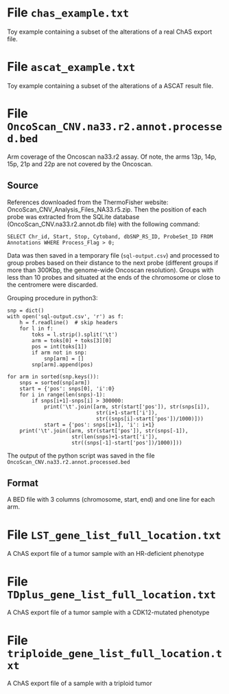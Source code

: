 # File `chas_example.txt`
Toy example containing a subset of the alterations of a real ChAS export file.

# File `ascat_example.txt`
Toy example containing a subset of the alterations of a ASCAT result file.

# File `OncoScan_CNV.na33.r2.annot.processed.bed`
Arm coverage of the Oncoscan na33.r2 assay. Of note, the arms 13p, 14p, 15p,
21p and 22p are not covered by the Oncoscan.

## Source
References downloaded from the ThermoFisher website:
OncoScan_CNV_Analysis_Files_NA33.r5.zip. Then the position of each probe was
extracted from the SQLite database (OncoScan_CNV.na33.r2.annot.db file) with
the following command:

`SELECT Chr_id, Start, Stop, Cytoband, dbSNP_RS_ID, ProbeSet_ID FROM
Annotations WHERE Process_Flag > 0;`


Data was then saved in a temporary file (`sql-output.csv`) and processed to 
group probes based on their distance to the next probe (different groups if 
more than 300Kbp, the genome-wide Oncoscan resolution). 
Groups with less than 10 probes and situated at the ends of the
chromosome or close to the centromere were discarded.

Grouping procedure in python3:

```{python}
snp = dict()
with open('sql-output.csv', 'r') as f:
    h = f.readline()  # skip headers
    for l in f:
        toks = l.strip().split('\t')
        arm = toks[0] + toks[3][0]
        pos = int(toks[1])
        if arm not in snp:
            snp[arm] = []
        snp[arm].append(pos)

for arm in sorted(snp.keys()):
    snps = sorted(snp[arm])
    start = {'pos': snps[0], 'i':0}
    for i in range(len(snps)-1):
        if snps[i+1]-snps[i] > 300000:
            print('\t'.join([arm, str(start['pos']), str(snps[i]),
                             str(i+1-start['i']),
                             str((snps[i]-start['pos'])/1000)]))
            start = {'pos': snps[i+1], 'i': i+1}
    print('\t'.join([arm, str(start['pos']), str(snps[-1]),
                     str(len(snps)+1-start['i']),
                     str((snps[-1]-start['pos'])/1000)]))
```

The output of the python script was saved in the file 
`OncoScan_CNV.na33.r2.annot.processed.bed`

## Format
A BED file with 3 columns (chromosome, start, end) and one line for each arm.

# File `LST_gene_list_full_location.txt`
A ChAS export file of a tumor sample with an HR-deficient phenotype

# File `TDplus_gene_list_full_location.txt`
A ChAS export file of a tumor sample with a CDK12-mutated phenotype

# File `triploide_gene_list_full_location.txt`
A ChAS export file of a sample with a triploid tumor
